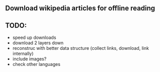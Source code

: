 ## Download wikipedia articles for offline reading

## TODO:
- speed up downloads
- download 2 layers down
- reconstruc with better data structure (collect links, download, link internally)
- include images?
- check other languages
